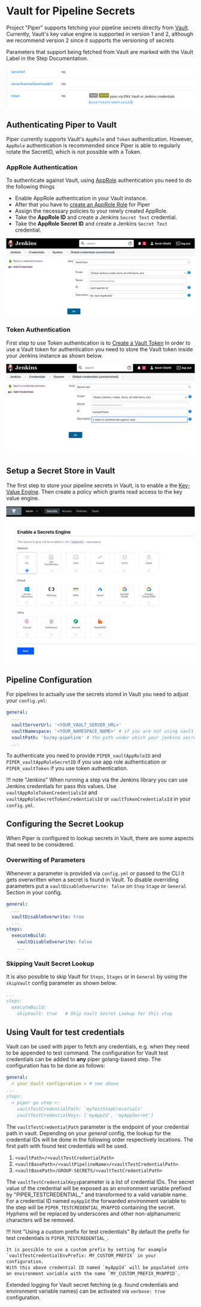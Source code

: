 # Vault for Pipeline Secrets

Project "Piper" supports fetching your pipeline secrets directly from [Vault](https://www.hashicorp.com/products/vault).
Currently, Vault's key value engine is supported in version 1 and 2, although we recommend version 2 since it supports
the versioning of secrets

Parameters that support being fetched from Vault are marked with the Vault Label in the Step Documentation.

![Vault Label](../images/parameter-with-vault-support.png)

## Authenticating Piper to Vault

Piper currently supports Vault's `AppRole` and `Token` authentication. However, `AppRole` authentication is recommended
since Piper is able to regularly rotate the SecretID, which is not possible with a Token.

### AppRole Authentication

To authenticate against Vault, using [AppRole](https://www.vaultproject.io/docs/auth/approle) authentication you need to
do the following things

- Enable AppRole authentication in your Vault instance.
- After that you have
  to [create an AppRole Role](https://www.vaultproject.io/api-docs/auth/approle#create-update-approle) for Piper
- Assign the necessary policies to your newly created AppRole.
- Take the **AppRole ID** and create a Jenkins `Secret Text` credential.
- Take the **AppRole Secret ID** and create a Jenkins `Secret Text` credential.

![Create two jenkins secret text credentials](../images/jenkins-vault-credential.png)

### Token Authentication

First step to use Token authentication is
to [Create a Vault Token](https://www.vaultproject.io/api/auth/token#create-token)
In order to use a Vault token for authentication you need to store the Vault token inside your Jenkins instance as shown
below.

![Create a Jenkins secret text credential](../images/jenkins-vault-token-credential.png)

## Setup a Secret Store in Vault

The first step to store your pipeline secrets in Vault, is to enable a the
[Key-Value Engine](https://www.vaultproject.io/docs/secrets/kv/kv-v2). Then create a policy which grants read access to
the key value engine.

![Enable a new secret engine in vault](../images/vault-secret-engine-enable.png)

## Pipeline Configuration

For pipelines to actually use the secrets stored in Vault you need to adjust your `config.yml`:

```yml
general:
  ...
  vaultServerUrl: '<YOUR_VAULT_SERVER_URL>'
  vaultNamespace: '<YOUR_NAMESPACE_NAME>' # if you are not using vault's namespace feature you can remove this line
  vaultPath: 'kv/my-pipeline' # the path under which your jenkins secrets are stored
  ...
```

To authenticate you need to provide `PIPER_vaultAppRoleID` and `PIPER_vaultAppRoleSecretID` if you use app role authentication or `PIPER_vaultToken` if you use token authentication.

!!! note "Jenkins"
    When running a step via the Jenkins library you can use Jenkins credentials for pass this values. Use `vaultAppRoleTokenCredentialsId` and `vaultAppRoleSecretTokenCredentialsId` or `vaultTokenCredentialsId` in your `config.yml`.

## Configuring the Secret Lookup

When Piper is configured to lookup secrets in Vault, there are some aspects that need to be considered.

### Overwriting of Parameters

Whenever a parameter is provided via `config.yml` or passed to the CLI it gets overwritten when a secret is found in
Vault. To disable overriding parameters put a `vaultDisableOverwrite: false` on `Step` `Stage` or `General` Section in
your config.

```yaml
general:
  ...
  vaultDisableOverwrite: true
  ...
steps:
  executeBuild:
    vaultDisableOverwrite: false
    ...
```

### Skipping Vault Secret Lookup

It is also possible to skip Vault for `Steps`, `Stages` or in `General` by using the `skipVault` config parameter as
shown below.

```yaml
...
steps:
  executeBuild:
    skipVault: true   # Skip Vault Secret Lookup for this step
```

## Using Vault for test credentials

Vault can be used with piper to fetch any credentials, e.g. when they need to be appended to test command. The configuration for Vault test credentials can be added to **any** piper golang-based step. The configuration has to be done as follows:

```yaml
general:
  < your Vault configuration > # see above
...
steps:
  < piper go step >:
    vaultTestCredentialPath: 'myTestStepCrecetials'
    vaultTestCredentialKeys: ['myAppId', 'myAppSecret']
```

The `vaultTestCredentialPath` parameter is the endpoint of your credential path in vault. Depending on your _general_ config, the lookup for the credential IDs will be done in the following order respectively locations. The first path with found test credentials will be used.

1. `<vaultPath>/<vaultTestCredentialPath>`
2. `<vaultBasePath>/<vaultPipelineName>/<vaultTestCredentialPath>`
3. `<vaultBasePath>/GROUP-SECRETS/<vaultTestCredentialPath>`

The `vaultTestCredentialKeys`parameter is a list of credential IDs. The secret value of the credential will be exposed as an environment variable prefixed by "PIPER_TESTCREDENTIAL_" and transformed to a valid variable name. For a credential ID named `myAppId` the forwarded environment variable to the step will be `PIPER_TESTCREDENTIAL_MYAPPID` containing the secret. Hyphens will be replaced by underscores and other non-alphanumeric characters will be removed.

!!! hint "Using a custom prefix for test credentials"
    By default the prefix for test credentials is `PIPER_TESTCREDENTIAL_`.

    It is possible to use a custom prefix by setting for example `vaultTestCredentialEnvPrefix: MY_CUSTOM_PREFIX` in your configuration.
    With this above credential ID named `myAppId` will be populated into an environment variable with the name `MY_CUSTOM_PREFIX_MYAPPID`.

Extended logging for Vault secret fetching (e.g. found credentials and environment variable names) can be activated via `verbose: true` configuration.
